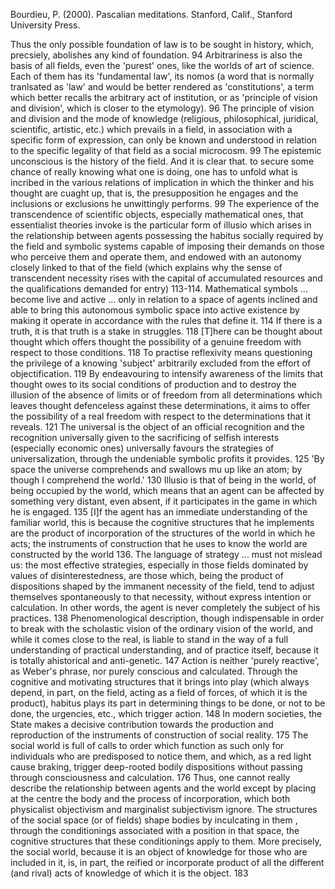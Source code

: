 ﻿Bourdieu, P. (2000). Pascalian meditations. Stanford, Calif., Stanford University Press.

Thus the only possible foundation of law is to be sought in history, which, precsiely, abolishes any kind of foundation. 94
Arbitrariness is also the basis of all fields, even the 'purest' ones, like the worlds of art of science. Each of them has its 'fundamental law', its nomos (a word that is normally tranlsated as 'law' and would be better rendered as 'constitutions', a term which better recalls the arbitrary act of institution, or as 'principle of vision and division', which is closer to the etymology). 96
The principle of vision and division and the mode of knowledge (religious, philosophical, juridical, scientific, artistic, etc.) which prevails in a field, in association with a specific form of expression, can only be known and understood in relation to the specific legality of that field as a social microcosm. 99
The epistemic unconscious is the history of the field. And it is clear that. to secure some chance of  really knowing what one is doing, one has to unfold what is incribed in the various relations of implication in which the thinker and his thought are cuaght up, that is, the presupposition he engages and the inclusions or exclusions he unwittingly performs. 99
The experience of the transcendence of scientific objects, especially mathematical ones, that essentialist theories invoke is the particular form of illusio which arises in the relationship between agents possessing the habitus socially required by the field and symbolic systems capable of imposing their demands on those who perceive them and operate them, and endowed with an autonomy closely linked to that of the field (which explains why the sense of transcendent necessity rises with the capital of accumulated resources and the qualifications demanded for entry) 113-114.
Mathematical symbols ... become live and active ... only in relation to a space of agents inclined and able to bring this autonomous symbolic space into active existence by making it operate in accordance with the rules that define it. 114
If there is a truth, it is that truth is a stake in struggles. 118
[T]here can be thought about thought which offers thought the possibility of a genuine freedom  with respect to those conditions. 118
To practise reflexivity means questioning the privilege of a knowing 'subject' arbitrarily excluded from the effort of objectification. 119
By endeavouring to intensify awareness of the limits that thought owes to its social conditions of production and to destroy the illusion of the absence of limits or of freedom from all determinations which leaves thought defenceless against these determinations, it aims to offer the possibility of a real freedom with respect to the determinations that it reveals. 121
The universal is the object of an official recognition and the recognition  universally given to the sacrificing of selfish interests (especially economic ones) universally favours the strategies of universalization, through the undeniable symbolic profits it provides. 125
'By space the universe comprehends and swallows mu up like an atom; by though I comprehend the world.' 130
Illusio  is that of being in  the world, of being occupied by the world, which means that an agent can be affected by something very distant, even absent, if it participates in the game in which he is engaged. 135
[I]f the agent has an immediate understanding of the familiar world, this is because the cognitive structures that he implements are the product of incorporation of the structures of the world in which he acts; the instruments of construction that he uses to know the world are constructed by the world 136.
The language of strategy ... must not mislead us: the most effective strategies, especially in those fields dominated by values of disinterestedness, are those which, being the product of dispositions shaped by the immanent necessity of the field, tend to adjust themselves spontaneously to that necessity, without express intention or calculation. In other words, the agent is never completely the subject of his practices. 138
Phenomenological description, though indispensable in order to break with the scholastic vision  of the ordinary vision of the world, and while it comes close to the real, is liable to stand in the way of a full understanding of practical understanding, and of practice itself, because it is totally ahistorical and anti-genetic. 147
Action is neither 'purely reactive', as Weber's phrase, nor purely conscious and calculated. Through the cognitive and motivating structures that it brings into play (which always depend, in part, on the field, acting as a field of forces, of which it is the product), habitus plays its part in determining things to be done, or not to be done, the urgencies, etc., which trigger action. 148
In modern societies, the State makes a decisive contribution towards the production and reproduction of the instruments of construction of social reality. 175
The social world is full of calls to order  which function as such only for individuals who are predisposed to notice them, and which, as a red light cause braking, trigger deep-rooted bodily dispositions without passing through consciousness and calculation. 176
Thus, one cannot really describe the relationship between agents and the world except by placing at the centre the body and the process of incorporation, which both physicalist objectivism and marginalist subjectivism ignore. The structures of the social space (or of fields) shape bodies by inculcating in them , through the conditionings associated with a position in that space, the cognitive structures that these conditionings apply to them. More precisely, the social world, because it is an object of knowledge for those who are included in it, is, in part, the reified or incorporate product of all the different (and rival) acts of knowledge of which it is the object. 183

